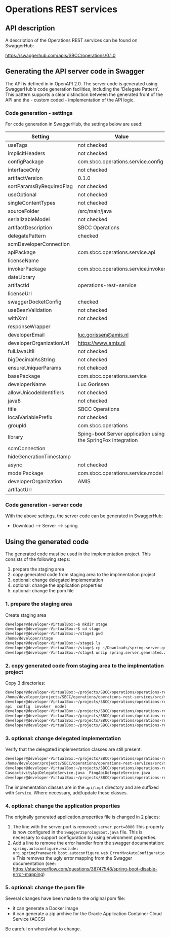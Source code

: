 # Operations REST services

## API description
A description of the Operations REST services can be found on SwaggerHub:

https://swaggerhub.com/apis/SBCC/operations/0.1.0

## Generating the API server code in Swagger

The API is defined in in OpenAPI 2.0. The server code is generated using SwaggerHub's code generation facilities, including the 'Delegate Pattern'. This pattern supports a clear distinction between the generated front of the API and the - custom coded - implementation of the API logic.

### Code generation - settings
For code generation in SwaggerHub, the settings below are used:

| Setting | Value |
|---------|-------|
|useTags| not checked |
|implicitHeaders| not checked |
|configPackage| com.sbcc.operations.service.config |
|interfaceOnly| not checked |
|artifactVersion| 0.1.0 |
|sortParamsByRequiredFlag| not checked |
|useOptional| not checked |
|singleContentTypes| not checked |
|sourceFolder| /src/main/java |
|serializableModel| not checked |
|artifactDescription| SBCC Operations |
|delegatePattern| checked |
|scmDeveloperConnection| |
|apiPackage| com.sbcc.operations.service.api |
|licenseName | |
|invokerPackage| com.sbcc.operations.service.invoker |
|dateLibrary|  |
|artifactId| operations-rest-service |
|licenseUrl|  |
|swaggerDocketConfig| checked |
|useBeanValidation| not checked |
|withXml| not checked |
|responseWrapper| |
|developerEmail| luc.gorissen@amis.nl |
|developerOrganizationUrl| https://www.amis.nl |
|fullJavaUtil| not checked |
|bigDecimalAsString| not checked |
|ensureUniquerParams| not chekced |
|basePackage| com.sbcc.operations.service |
|developerName| Luc Gorissen |
|allowUnicodeIdentifiers| not checked |
|java8| not checked |
|title| SBCC Operations |
|localVariablePrefix| not checked |
|groupId| com.sbcc.operations |
|library| Sping-boot Server application using the SpringFox integration |
|scmConnection|  |
|hideGenerationTimestamp |
|async| not checked |
|modelPackage| com.sbcc.operations.service.model |
|developerOrganization| AMIS |
|artifactUrl| |

### Code generation - server code
With the above settings, the server code can be generated in SwaggerHub:

- Download --> Server --> spring

## Using the generated code
The generated code must be used in the implementation project. This consists of the following steps:
1. prepare the staging area
1. copy generated code from staging area to the implmentation project
1. optional: change delegated implementation
1. optional: change the application properties
1. optional: change the pom file

### 1. prepare the staging area
Create staging area
```bash
developer@developer-VirtualBox:~$ mkdir stage
developer@developer-VirtualBox:~$ cd stage
developer@developer-VirtualBox:~/stage$ pwd
/home/developer/stage
developer@developer-VirtualBox:~/stage$ ls
developer@developer-VirtualBox:~/stage$ cp ~/Downloads/spring-server-generated.zip .
developer@developer-VirtualBox:~/stage$ unzip spring.server.generated.zip 
```

### 2. copy generated code from staging area to the implmentation project
Copy 3 directories:

```bash
developer@developer-VirtualBox:~/projects/SBCC/operations/operations-rest-services/src/main/java/com/sbcc/operations/service$ pwd
/home/developer/projects/SBCC/operations/operations-rest-services/src/main/java/com/sbcc/operations/service
developer@developer-VirtualBox:~/projects/SBCC/operations/operations-rest-services/src/main/java/com/sbcc/operations/service$ ls
api  config  invoker  model
developer@developer-VirtualBox:~/projects/SBCC/operations/operations-rest-services/src/main/java/com/sbcc/operations/service$ cp ~/stage2/src/main/java/com/sbcc/operations/service/api/* api
developer@developer-VirtualBox:~/projects/SBCC/operations/operations-rest-services/src/main/java/com/sbcc/operations/service$ cp ~/stage2/src/main/java/com/sbcc/operations/service/config/* config/
developer@developer-VirtualBox:~/projects/SBCC/operations/operations-rest-services/src/main/java/com/sbcc/operations/service$ cp ~/stage2/src/main/java/com/sbcc/operations/service/model/* model/
developer@developer-VirtualBox:~/projects/SBCC/operations/operations-rest-services/src/main/java/com/sbcc/operations/service$
```

### 3. optional: change delegated implementation
Verify that the delegated implementation classes are still present:
```bash
developer@developer-VirtualBox:~/projects/SBCC/operations/operations-rest-services/src/main/java/com/sbcc/operations/service/api$ pwd
/home/developer/projects/SBCC/operations/operations-rest-services/src/main/java/com/sbcc/operations/service/api
developer@developer-VirtualBox:~/projects/SBCC/operations/operations-rest-services/src/main/java/com/sbcc/operations/service/api$ ls impl
CaseactivityApiDelegateService.java  PingApiDelegateService.java
developer@developer-VirtualBox:~/projects/SBCC/operations/operations-rest-services/src/main/java/com/sbcc/operations/service/api$
```
The implementation classes are in the `api/impl` directory and are suffixed with `Service`.
Where necessary, add/update these classes.

### 4. optional: change the application properties

The originally generated application.properties file is changed in 2 places:
1. The line with the server.port is removed:
`server.port=8080`
This property is now configured in the `Swagger2SproingBoot.java` file. This is necessary to support configuration by using environment properties.
2. Add a line to remove the error handler from the swagger documentation:
`spring.autoconfigure.exclude: org.springframework.boot.autoconfigure.web.ErrorMvcAutoConfiguration`
This removes the ugly error mapping from the Swagger documentation (see: https://stackoverflow.com/questions/38747548/spring-boot-disable-error-mapping)

### 5. optional: change the pom file
Several changes have been made to the original pom file:
- it can generate a Docker image
- it can generate a zip archive for the Oracle Application Container Cloud Service (ACCS)

Be careful on when/what to change.
